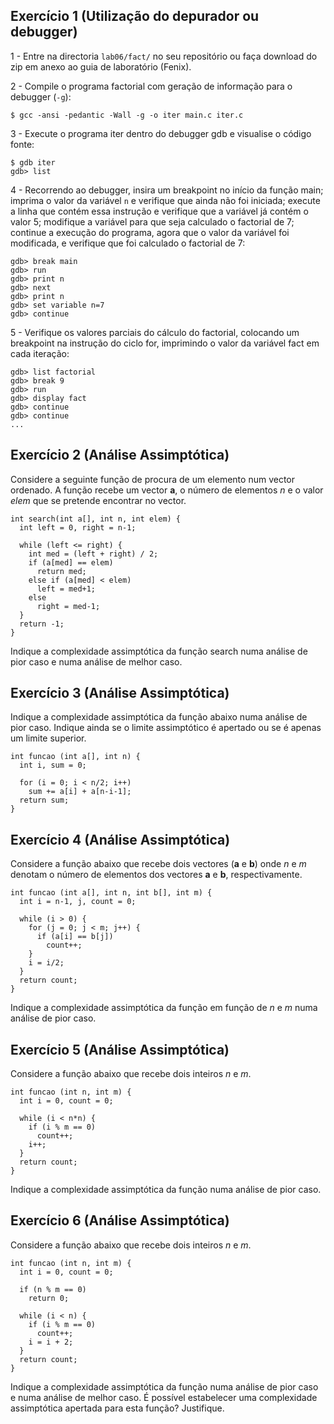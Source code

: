 ## Exercício 1 (Utilização do depurador ou debugger)

1 - Entre na directoria `lab06/fact/` no seu repositório ou faça download do zip em anexo ao guia de laboratório (Fenix).

2 - Compile o programa factorial com geração de informação para o debugger (`-g`):
```
$ gcc -ansi -pedantic -Wall -g -o iter main.c iter.c
```

3 - Execute o programa iter dentro do debugger gdb e visualise o código fonte:
```
$ gdb iter
gdb> list
```

4 - Recorrendo ao debugger, insira um breakpoint no início da função main; imprima o valor da variável `n` e verifique que ainda não foi iniciada; execute a linha que contém essa instrução e verifique que a variável já contém o valor 5; modifique a variável para que seja calculado o factorial de 7; continue a execução do programa, agora que o valor da variável foi modificada, e verifique que foi calculado o factorial de 7:

```
gdb> break main
gdb> run
gdb> print n
gdb> next
gdb> print n
gdb> set variable n=7
gdb> continue
```

5 - Verifique os valores parciais do cálculo do factorial, colocando um breakpoint na instrução do ciclo for, imprimindo o valor da variável fact em cada iteração: 

```
gdb> list factorial
gdb> break 9
gdb> run
gdb> display fact
gdb> continue
gdb> continue
...
```


## Exercício 2 (Análise Assimptótica)

Considere a seguinte função de procura de um elemento num vector ordenado.
A função recebe um vector **a**, o número de elementos *n* e o valor *elem*
que se pretende encontrar no vector.

```
int search(int a[], int n, int elem) {
  int left = 0, right = n-1;

  while (left <= right) {
    int med = (left + right) / 2;
    if (a[med] == elem)
      return med;
    else if (a[med] < elem)
      left = med+1;
    else
      right = med-1;
  }
  return -1;
}
```

Indique a complexidade assimptótica da função search numa análise de pior caso
e numa análise de melhor caso.

## Exercício 3 (Análise Assimptótica)

Indique a complexidade assimptótica da função abaixo numa análise de pior caso.
Indique ainda se o limite assimptótico é apertado ou se é apenas um limite superior.

```
int funcao (int a[], int n) {
  int i, sum = 0;

  for (i = 0; i < n/2; i++) 
    sum += a[i] + a[n-i-1];
  return sum;
}
```


## Exercício 4 (Análise Assimptótica)

Considere a função abaixo que recebe dois vectores (**a** e **b**) onde
*n* e *m* denotam o número de elementos dos vectores **a** e **b**, respectivamente.

```
int funcao (int a[], int n, int b[], int m) {
  int i = n-1, j, count = 0;

  while (i > 0) {
    for (j = 0; j < m; j++) {
      if (a[i] == b[j])
        count++;
    }
    i = i/2;
  }
  return count;
}
```

Indique a complexidade assimptótica da função em função de *n* e *m* numa análise de pior caso.


## Exercício 5 (Análise Assimptótica)

Considere a função abaixo que recebe dois inteiros *n* e *m*.

```
int funcao (int n, int m) {
  int i = 0, count = 0;

  while (i < n*n) {
    if (i % m == 0)
      count++;
    i++;
  }
  return count;
}
```

Indique a complexidade assimptótica da função numa análise de pior caso.


## Exercício 6 (Análise Assimptótica)

Considere a função abaixo que recebe dois inteiros *n* e *m*.

```
int funcao (int n, int m) {
  int i = 0, count = 0;

  if (n % m == 0)
    return 0;

  while (i < n) {
    if (i % m == 0)
      count++;
    i = i + 2;
  }
  return count;
}
```

Indique a complexidade assimptótica da função numa análise de pior caso e numa análise de melhor caso.
É possível estabelecer uma complexidade assimptótica apertada para esta função? Justifique.

